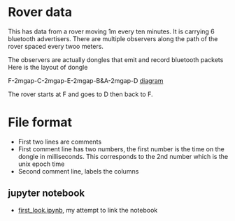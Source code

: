 # Rover data
This has data from a rover moving 1m every ten minutes.   It is carrying 6 bluetooth advertisers.
There are multiple observers along the path of the rover spaced every twoo meters.

The observers are actually dongles that emit and record bluetooth packets
Here is the layout of dongle

F-2mgap-C-2mgap-E-2mgap-B&A-2mgap-D
[diagram](https://docs.google.com/presentation/d/e/2PACX-1vQmKY7YgwkGwYskTLtf_obp6kV4nrsdHd-EI-dQvxE9vlsJUOVtINvgRnCSYnO22aXK_uj2QmCO9Bwg/pub?start=false&loop=false&delayms=3000)

The rover starts at F and goes to D then back to F.

# File format
*  First two lines are comments
*  First comment line has two numbers, the first number is the time on the dongle in milliseconds.  This corresponds to the 2nd number which is the unix epoch time 
*  Second comment line, labels the columns

## jupyter notebook

* [first_look.ipynb](http://nbviewer.ipython.org/urls/raw.githubusercontent.com/saewoonam/ble_dongles/master/data/saewoo/rover/first_look.ipynb), my attempt to link the notebook
